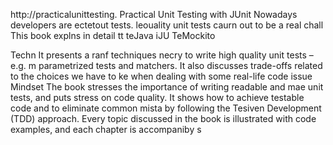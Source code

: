
http://practicalunittesting.
Practical Unit Testing with JUnit 
Nowadays developers are ectetout tests. leouality unit tests caurn out to be a real chall
This book explns in detail  tt teJava iJU  TeMockito 

Techn
It presents a ranf techniques necry to write high quality unit tests – e.g. m parametrized tests and matchers. It also discusses trade-offs related to the choices we have to ke when dealing with some real-life code issue
Mindset
The book stresses the importance of writing readable and mae unit tests, and puts  stress on code quality. It shows how to achieve testable code and to eliminate common mista by following the Tesiven Development (TDD) approach. Every topic discussed in the book is illustrated with code examples, and each chapter is accompaniby s













